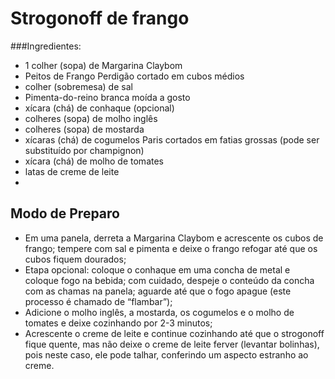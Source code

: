 # Strogonoff de frango



###Ingredientes:

- 1 colher (sopa) de Margarina Claybom 
- Peitos de Frango Perdigão cortado em cubos médios 
- colher (sobremesa) de sal 
- Pimenta-do-reino branca moída a gosto 
- xícara (chá) de conhaque (opcional) 
- colheres (sopa) de molho inglês 
- colheres (sopa) de mostarda 
- xícaras (chá) de cogumelos Paris cortados em fatias grossas (pode ser substituído por champignon) 
- xícara (chá) de molho de tomates 
- latas de creme de leite 
- ​

## Modo de Preparo

- Em uma panela, derreta a Margarina Claybom e acrescente os cubos de frango; tempere com sal e pimenta e deixe o frango refogar até que os cubos fiquem dourados;  
- Etapa opcional: coloque o conhaque em uma concha de metal e coloque fogo na bebida; com cuidado, despeje o conteúdo da concha com as chamas na panela; aguarde até que o fogo apague (este processo é chamado de “flambar”);  
- Adicione o molho inglês, a mostarda, os cogumelos e o molho de tomates e deixe cozinhando por 2-3 minutos;  
- Acrescente o creme de leite e continue cozinhando até que o strogonoff fique quente, mas não deixe o creme de leite ferver (levantar bolinhas), pois neste caso, ele pode talhar, conferindo um aspecto estranho ao creme.  

